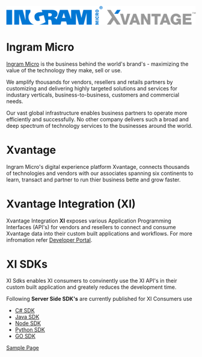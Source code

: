 ![Ingram Micro XVantage](assets/logo/blue/IM_X_Horiz.png)

# Ingram Micro

[Ingram Micro](https://www.ingrammicro.com/) is the business behind the world's brand's - maximizing the value of the technology they make, sell or use.

We amplify thousands for vendors, resellers and retails partners by customizing and delivering highly targeted solutions and services for industary verticals, business-to-business, customers and commercial needs.

Our vast global infrastructure enables business partners to operate more efficiently and successfully. No other company delivers such a broad and deep spectrum of technology services to the businesses around the world.

# Xvantage

Ingram Micro's digital experience platform Xvantage, connects thousands of technologies and vendors with our associates spanning six continents to learn, transact and partner to run thier business bette and grow faster.

# Xvantage Integration (XI)

Xvantage Integration **XI** exposes various Application Programming Interfaces (API's) for vendors and resellers to connect and consume Xvantage data into their custom built applications and workflows. For more infromation refer [Developer Portal](https://developer.ingrammicro.com/ "Developer Portal").

# XI SDKs

XI Sdks enables XI consumers to convinently use the XI API's in their custom built application and greately reduces the development time.

Following **Server Side SDK's** are currently published for XI Consumers use

* [C# SDK](https://github.com/ingrammicro-xvantage/xi-sdk-csharp)
* [Java SDK](https://github.com/ingrammicro-xvantage/xi-sdk-java)
* [Node SDK](https://github.com/ingrammicro-xvantage/xi-sdk-node)
* [Python SDK](https://github.com/ingrammicro-xvantage/xi-sdk-python)
* [GO SDK](https://github.com/ingrammicro-xvantage/xi-sdk-go)

[Sample Page](/pages/link.md)
